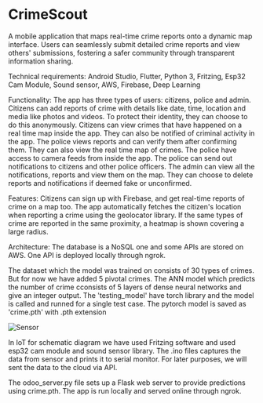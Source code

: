 # CrimeScout

A mobile application that maps real-time crime reports onto a dynamic map interface. Users can seamlessly submit detailed crime reports and view others' submissions, fostering a safer community through transparent information sharing.

Technical requirements: Android Studio, Flutter, Python 3, Fritzing, Esp32 Cam Module, Sound sensor, AWS, Firebase, Deep Learning

Functionality: The app has three types of users: citizens, police and admin. Citizens can  add reports of crime with details like date, time, location and media like photos and videos. To protect their identity, they can choose to do this anonymously. Citizens can view crimes that have happened on a real time map inside the app. They can also be notified of criminal activity in the app.
The police views reports and can verify them after confirming them. They can also view the real time map of crimes. The police have access to camera feeds from inside the app. The police can send out notifications to citizens and other police officers.
The admin can view all the notifications, reports and view them on the map. They can choose to delete reports and notifications if deemed fake or unconfirmed.

Features: Citizens can sign up with Firebase, and get real-time reports of crime on a map too. The app automatically fetches the citizen's location when reporting a crime using the geolocator library. If the same types of crime are reported in the same proximity, a heatmap is shown covering a large radius.

Architecture: The database is a NoSQL one and some APIs are stored on AWS. One API is deployed locally through ngrok.

The dataset which the model was trained on consists of 30 types of crimes. But for now we have added 5 pivotal crimes. The ANN model which predicts the number of crime cconsists of 5 layers of dense neural networks and give an integer output. The 'testing_model' have torch library and the model is called and runned for a single test case. The pytorch model is saved as 'crime.pth' with .pth extension

![Sensor](https://github.com/black-shirt/CrimeScout/assets/90385616/01ca3841-9ada-41af-a120-d3fd723a753f) 

In IoT for schematic diagram we have used Fritzing software and used esp32 cam module and sound sensor library. The .ino files captures the data from sensor and prints it to serial monitor. For later purposes, we will sent the data to the cloud via API.


The odoo_server.py file sets up a Flask web server to provide predictions using crime.pth. The app is run locally and served online through ngrok.
